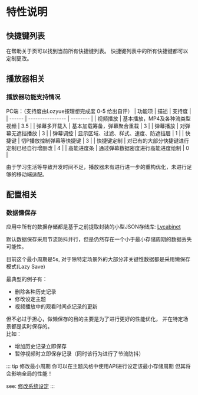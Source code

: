 # 特性说明

## 快捷键列表

在帮助关于页可以找到当前所有快捷键列表。
快捷键列表中的所有快捷键都可以定制更改。


## 播放器相关

### 播放器功能支持情况

PC端：（支持度由Lozyue按理想完成度 0-5 给出自评）
| 功能项 |   描述   | 支持度 |
| ------ | ---------------- | -------- |
| 视频播放 | 基本播放，MP4及各种流类型视频 | 3.5 |
| 弹幕多开载入 | 基本加载筹备，弹幕聚合重载 | 3 |
| 弹幕播放 | 对弹幕无遮挡播放 | 3 |
| 弹幕调控 | 显示区域、过滤、样式、速度、防遮挡层 | 1 |
| 快捷键 | 切P播放控制弹幕等快捷键 | 3 |
| 快捷键定制 | 对已有的大部分快捷键进行定制已经自行增删改 | 4 |
| 高能进度条 | 通过弹幕数据密度进行高能进度绘制 | 0 |


由于学习生活等导致开发时间不足，播放器未有进行进一步的重构优化，未进行足够的移动端适配。



## 配置相关

### 数据懒保存

应用中所有的数据存储都是基于之前提取封装的小型JSON存储库: [Lycabinet](https://github.com/lozyue/lycabinet)

默认数据保存采用节流防抖并行，但是仍然存在一个小于最小存储周期的数据丢失可能性。

目前这个最小周期是5s, 对于除特定场景外的大部分非关键性数据都是采用懒保存模式(Lazy Save)

最典型的例子有：

- 删除各种历史记录
- 修改设定主题
- 视频播放中的观看时间点记录的更新

但不必过于担心，做懒保存的目的主要是为了进行更好的性能优化，
并在特定场景都是实时保存的。  
比如：

- 增加历史记录立即保存
- 暂停视频时立即保存记录（同时该行为进行了节流防抖）

::: tip 修改最小周期
你可以在主题风格中使用API进行设定该最小存储周期
但其将会影响全局的性能！

see: [修改系统设定]()
:::
